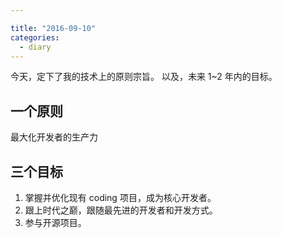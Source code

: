 ```yaml
---

title: "2016-09-10"
categories: 
  - diary
---
```


今天，定下了我的技术上的原则宗旨。
以及，未来 1~2 年内的目标。

<!-- more -->

## 一个原则

最大化开发者的生产力

## 三个目标

1. 掌握并优化现有 coding 项目，成为核心开发者。
2. 跟上时代之巅，跟随最先进的开发者和开发方式。
3. 参与开源项目。
